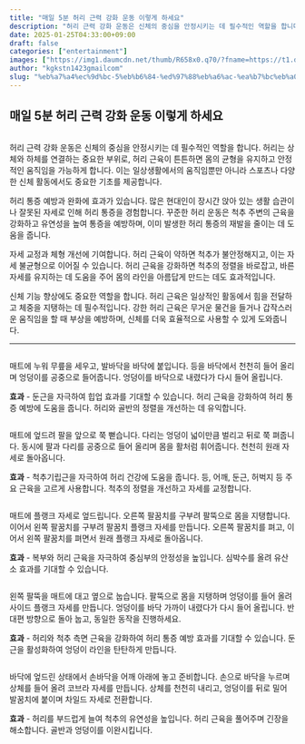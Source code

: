 ```yaml
---
title: "매일 5분 허리 근력 강화 운동 이렇게 하세요"
description: "허리 근력 강화 운동은 신체의 중심을 안정시키는 데 필수적인 역할을 합니다. 허리는 상체와 하체를 연결하는 중요한 부위로, 허리 근육이 튼튼하면 몸의 균형을 유지하고 안정적인 움직임을 가능하게 합니다. 이는 일상생활에서의 움직임뿐만 아니라 스포츠나 다양한 신체 활동에서"
date: 2025-01-25T04:33:00+09:00
draft: false
categories: ["entertainment"]
images: ["https://img1.daumcdn.net/thumb/R658x0.q70/?fname=https://t1.daumcdn.net/news/202501/23/tenbody/20250123171840136ftho.jpg", "https://t1.daumcdn.net/news/202501/23/tenbody/20250123171840744kjtb.gif", "https://t1.daumcdn.net/news/202501/23/tenbody/20250123171841038jpye.gif", "https://t1.daumcdn.net/news/202501/23/tenbody/20250123171843205oaba.gif", "https://t1.daumcdn.net/news/202501/23/tenbody/20250123171843504dkyv.gif"]
author: "kgkstn1423gmailcom"
slug: "%eb%a7%a4%ec%9d%bc-5%eb%b6%84-%ed%97%88%eb%a6%ac-%ea%b7%bc%eb%a0%a5-%ea%b0%95%ed%99%94-%ec%9a%b4%eb%8f%99-%ec%9d%b4%eb%a0%87%ea%b2%8c-%ed%95%98%ec%84%b8%ec%9a%94"
---
```


<h2 >매일 5분 허리 근력 강화 운동 이렇게 하세요</h2> <figure ><img src="https://img1.daumcdn.net/thumb/R658x0.q70/?fname=https://t1.daumcdn.net/news/202501/23/tenbody/20250123171840136ftho.jpg" alt=""/></figure> <p>허리 근력 강화 운동은 신체의 중심을 안정시키는 데 필수적인 역할을 합니다. 허리는 상체와 하체를 연결하는 중요한 부위로, 허리 근육이 튼튼하면 몸의 균형을 유지하고 안정적인 움직임을 가능하게 합니다. 이는 일상생활에서의 움직임뿐만 아니라 스포츠나 다양한 신체 활동에서도 중요한 기초를 제공합니다.</p> <p>허리 통증 예방과 완화에 효과가 있습니다. 많은 현대인이 장시간 앉아 있는 생활 습관이나 잘못된 자세로 인해 허리 통증을 경험합니다. 꾸준한 허리 운동은 척추 주변의 근육을 강화하고 유연성을 높여 통증을 예방하며, 이미 발생한 허리 통증의 재발을 줄이는 데 도움을 줍니다.</p> <p>자세 교정과 체형 개선에 기여합니다. 허리 근육이 약하면 척추가 불안정해지고, 이는 자세 불균형으로 이어질 수 있습니다. 허리 근육을 강화하면 척추의 정렬을 바로잡고, 바른 자세를 유지하는 데 도움을 주어 몸의 라인을 아름답게 만드는 데도 효과적입니다.</p> <p>신체 기능 향상에도 중요한 역할을 합니다. 허리 근육은 일상적인 활동에서 힘을 전달하고 체중을 지탱하는 데 필수적입니다. 강한 허리 근육은 무거운 물건을 들거나 갑작스러운 움직임을 할 때 부상을 예방하며, 신체를 더욱 효율적으로 사용할 수 있게 도와줍니다.</p> <hr /> <figure ><img src="https://t1.daumcdn.net/news/202501/23/tenbody/20250123171840744kjtb.gif" alt=""/></figure> <p>매트에 누워 무릎을 세우고, 발바닥을 바닥에 붙입니다. 등을 바닥에서 천천히 들어 올리며 엉덩이를 공중으로 들어줍니다. 엉덩이를 바닥으로 내렸다가 다시 들어 올립니다.</p> <p><strong>효과</strong> - 둔근을 자극하여 힙업 효과를 기대할 수 있습니다. 허리 근육을 강화하여 허리 통증 예방에 도움을 줍니다. 허리와 골반의 정렬을 개선하는 데 유익합니다.</p> <figure ><img src="https://t1.daumcdn.net/news/202501/23/tenbody/20250123171841038jpye.gif" alt=""/></figure> <p>매트에 엎드려 팔을 앞으로 쭉 뻗습니다. 다리는 엉덩이 넓이만큼 벌리고 뒤로 쭉 펴줍니다. 동시에 팔과 다리를 공중으로 들어 올리며 몸을 활처럼 휘어줍니다. 천천히 원래 자세로 돌아옵니다.</p> <p><strong>효과</strong> - 척추기립근을 자극하여 허리 건강에 도움을 줍니다. 등, 어깨, 둔근, 허벅지 등 주요 근육을 고르게 사용합니다. 척추의 정렬을 개선하고 자세를 교정합니다.</p> <figure ><img src="https://t1.daumcdn.net/news/202501/23/tenbody/20250123171843205oaba.gif" alt=""/></figure> <p>매트에 플랭크 자세로 엎드립니다. 오른쪽 팔꿈치를 구부려 팔뚝으로 몸을 지탱합니다. 이어서 왼쪽 팔꿈치를 구부려 팔꿈치 플랭크 자세를 만듭니다. 오른쪽 팔꿈치를 펴고, 이어서 왼쪽 팔꿈치를 펴면서 원래 플랭크 자세로 돌아옵니다.</p> <p><strong>효과</strong> - 복부와 허리 근육을 자극하여 중심부의 안정성을 높입니다. 심박수를 올려 유산소 효과를 기대할 수 있습니다.</p> <figure ><img src="https://t1.daumcdn.net/news/202501/23/tenbody/20250123171843504dkyv.gif" alt=""/></figure> <p>왼쪽 팔뚝을 매트에 대고 옆으로 눕습니다. 팔뚝으로 몸을 지탱하며 엉덩이를 들어 올려 사이드 플랭크 자세를 만듭니다. 엉덩이를 바닥 가까이 내렸다가 다시 들어 올립니다. 반대편 방향으로 돌아 눕고, 동일한 동작을 진행하세요.</p> <p><strong>효과</strong> - 허리와 척추 측면 근육을 강화하여 허리 통증 예방 효과를 기대할 수 있습니다. 둔근을 활성화하여 엉덩이 라인을 탄탄하게 만듭니다.</p> <figure ><img src="https://t1.daumcdn.net/news/202501/23/tenbody/20250123171843967ayid.gif" alt=""/></figure> <p>바닥에 엎드린 상태에서 손바닥을 어깨 아래에 놓고 준비합니다. 손으로 바닥을 누르며 상체를 들어 올려 코브라 자세를 만듭니다. 상체를 천천히 내리고, 엉덩이를 뒤로 밀어 발꿈치에 붙이며 차일드 자세로 전환합니다.</p> <p><strong>효과</strong> - 허리를 부드럽게 늘여 척추의 유연성을 높입니다. 허리 근육을 풀어주며 긴장을 해소합니다. 골반과 엉덩이를 이완시킵니다.</p>